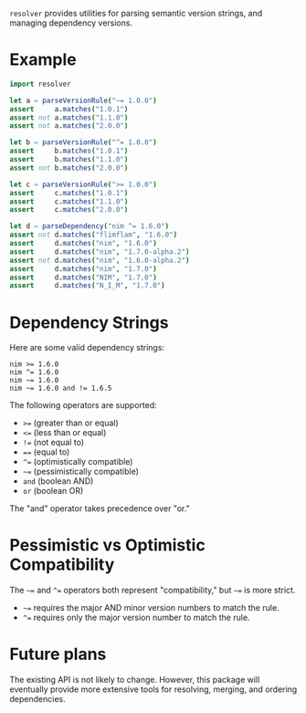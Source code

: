`resolver` provides utilities for parsing semantic version strings,
and managing dependency versions.

# Example

```nim
import resolver

let a = parseVersionRule("~= 1.0.0")
assert     a.matches("1.0.1")
assert not a.matches("1.1.0")
assert not a.matches("2.0.0")

let b = parseVersionRule("^= 1.0.0")
assert     b.matches("1.0.1")
assert     b.matches("1.1.0")
assert not b.matches("2.0.0")

let c = parseVersionRule(">= 1.0.0")
assert     c.matches("1.0.1")
assert     c.matches("1.1.0")
assert     c.matches("2.0.0")

let d = parseDependency("nim ^= 1.6.0")
assert not d.matches("flimflam", "1.6.0")
assert     d.matches("nim", "1.6.0")
assert     d.matches("nim", "1.7.0-alpha.2")
assert not d.matches("nim", "1.6.0-alpha.2")
assert     d.matches("nim", "1.7.0")
assert     d.matches("NIM", "1.7.0")
assert     d.matches("N_I_M", "1.7.0")
```

# Dependency Strings

Here are some valid dependency strings:

```
nim >= 1.6.0
nim ^= 1.6.0
nim ~= 1.6.0
nim ~= 1.6.0 and != 1.6.5
```

The following operators are supported:
- `>=` (greater than or equal)
- `<=` (less than or equal)
- `!=` (not equal to)
- `==` (equal to)
- `^=` (optimistically compatible)
- `~=` (pessimistically compatible)
- `and` (boolean AND)
- `or` (boolean OR)

The "and" operator takes precedence over "or."

# Pessimistic vs Optimistic Compatibility

The `~=` and `^=` operators both represent "compatibility," but `~=` is
more strict.

- `~=` requires the major AND minor version numbers to match the rule.
- `^=` requires only the major version number to match the rule.

# Future plans

The existing API is not likely to change. However, this package will eventually
provide more extensive tools for resolving, merging, and ordering dependencies.
